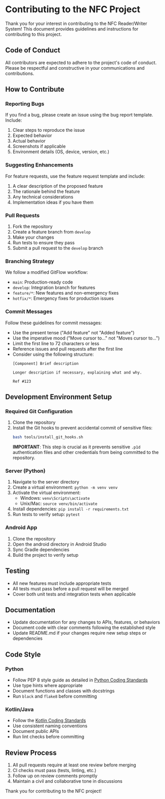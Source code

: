 # Contributing to the NFC Project

Thank you for your interest in contributing to the NFC Reader/Writer System! This document provides guidelines and instructions for contributing to this project.

## Code of Conduct

All contributors are expected to adhere to the project's code of conduct. Please be respectful and constructive in your communications and contributions.

## How to Contribute

### Reporting Bugs

If you find a bug, please create an issue using the bug report template. Include:

1. Clear steps to reproduce the issue
2. Expected behavior
3. Actual behavior
4. Screenshots if applicable
5. Environment details (OS, device, version, etc.)

### Suggesting Enhancements

For feature requests, use the feature request template and include:

1. A clear description of the proposed feature
2. The rationale behind the feature
3. Any technical considerations
4. Implementation ideas if you have them

### Pull Requests

1. Fork the repository
2. Create a feature branch from `develop`
3. Make your changes
4. Run tests to ensure they pass
5. Submit a pull request to the `develop` branch

### Branching Strategy

We follow a modified GitFlow workflow:

- `main`: Production-ready code
- `develop`: Integration branch for features
- `feature/*`: New features and non-emergency fixes
- `hotfix/*`: Emergency fixes for production issues

### Commit Messages

Follow these guidelines for commit messages:

- Use the present tense ("Add feature" not "Added feature")
- Use the imperative mood ("Move cursor to..." not "Moves cursor to...")
- Limit the first line to 72 characters or less
- Reference issues and pull requests after the first line
- Consider using the following structure:
  ```
  [Component] Brief description

  Longer description if necessary, explaining what and why.

  Ref #123
  ```

## Development Environment Setup

### Required Git Configuration

1. Clone the repository
2. Install the Git hooks to prevent accidental commit of sensitive files:
   ```bash
   bash tools/install_git_hooks.sh
   ```
   **IMPORTANT**: This step is crucial as it prevents sensitive `.p1d` authentication files and other credentials from being committed to the repository.

### Server (Python)

1. Navigate to the server directory
2. Create a virtual environment: `python -m venv venv`
3. Activate the virtual environment:
   - Windows: `venv\Scripts\activate`
   - Unix/Mac: `source venv/bin/activate`
4. Install dependencies: `pip install -r requirements.txt`
5. Run tests to verify setup: `pytest`

### Android App

1. Clone the repository
2. Open the android directory in Android Studio
3. Sync Gradle dependencies
4. Build the project to verify setup

## Testing

- All new features must include appropriate tests
- All tests must pass before a pull request will be merged
- Cover both unit tests and integration tests when applicable

## Documentation

- Update documentation for any changes to APIs, features, or behaviors
- Document code with clear comments following the established style
- Update README.md if your changes require new setup steps or dependencies

## Code Style

### Python

- Follow PEP 8 style guide as detailed in [Python Coding Standards](docs/standards/CODING_STANDARDS_PYTHON.md)
- Use type hints where appropriate
- Document functions and classes with docstrings
- Run `black` and `flake8` before committing

### Kotlin/Java

- Follow the [Kotlin Coding Standards](docs/standards/CODING_STANDARDS_KOTLIN.md)
- Use consistent naming conventions
- Document public APIs
- Run lint checks before committing

## Review Process

1. All pull requests require at least one review before merging
2. CI checks must pass (tests, linting, etc.)
3. Follow up on review comments promptly
4. Maintain a civil and collaborative tone in discussions

Thank you for contributing to the NFC project!
